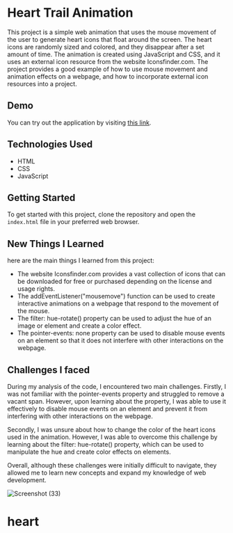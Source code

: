 # Heart Trail Animation

This project is a simple web animation that uses the mouse movement of the user to generate heart icons that float around the screen. The heart icons are randomly sized and colored, and they disappear after a set amount of time. The animation is created using JavaScript and CSS, and it uses an external icon resource from the website Iconsfinder.com. The project provides a good example of how to use mouse movement and animation effects on a webpage, and how to incorporate external icon resources into a project.

## Demo

You can try out the application by visiting [this link](https://paribhandarkar.github.io/heart-trail-animation/).

## Technologies Used

- HTML
- CSS
- JavaScript

## Getting Started

To get started with this project, clone the repository and open the `index.html` file in your preferred web browser.

## New Things I Learned

here are the main things I learned from this project:

- The website Iconsfinder.com provides a vast collection of icons that can be downloaded for free or purchased depending on the license and usage rights.
- The addEventListener("mousemove") function can be used to create interactive animations on a webpage that respond to the movement of the mouse.
- The filter: hue-rotate() property can be used to adjust the hue of an image or element and create a color effect.
- The pointer-events: none property can be used to disable mouse events on an element so that it does not interfere with other interactions on the webpage.

## Challenges I faced

During my analysis of the code, I encountered two main challenges. Firstly, I was not familiar with the pointer-events property and struggled to remove a vacant span. However, upon learning about the property, I was able to use it effectively to disable mouse events on an element and prevent it from interfering with other interactions on the webpage.

Secondly, I was unsure about how to change the color of the heart icons used in the animation. However, I was able to overcome this challenge by learning about the filter: hue-rotate() property, which can be used to manipulate the hue and create color effects on elements.

Overall, although these challenges were initially difficult to navigate, they allowed me to learn new concepts and expand my knowledge of web development.

![Screenshot (33)](https://github.com/paribhandarkar/heart-trail-animation/assets/76446574/c5a31370-560c-47f4-b01d-530b271ef03d)
# heart
